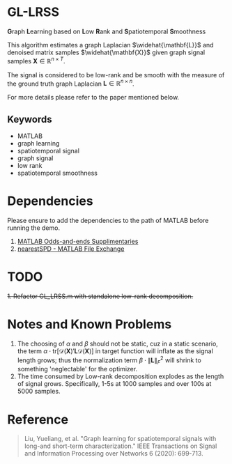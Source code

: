 # GL-LRSS
**G**raph **L**earning based on **L**ow **R**ank and **S**patiotemporal **S**moothness

This algorithm estimates a graph Laplacian $\widehat{\mathbf{L}}$ and denoised matrix samples $\widehat{\mathbf{X}}$ given graph signal samples $\mathbf{X}\in\mathbb{R}^{n\times T}$.

The signal is considered to be low-rank and be smooth with the measure of the ground truth graph Laplacian $\mathbf{L}\in\mathbb{R}^{n\times n}$.

For more details please refer to the paper mentioned below.
## Keywords
- MATLAB
- graph learning
- spatiotemporal signal
- graph signal
- low rank
- spatiotemporal smoothness

# Dependencies
Please ensure to add the dependencies to the path of MATLAB before running the demo.

1. [MATLAB Odds-and-ends Supplimentaries](https://github.com/Mizera-Mondo/matlab-one-supp)
2. [nearestSPD - MATLAB File Exchange](https://ww2.mathworks.cn/matlabcentral/fileexchange/42885-nearestspd?s_tid=srchtitle)


# TODO
~~1. Refactor GL_LRSS.m with standalone low-rank decomposition.~~

# Notes and Known Problems
1. The choosing of $\alpha$ and $\beta$ should not be static, cuz in a static scenario, the term $\alpha\cdot\mathrm{tr}\left[\mathcal{D}(\mathbf{X})'\mathbf{L}\mathcal{D}(\mathbf{X})\right]$ in target function will inflate as the signal length grows; thus the normalization term  $\beta\cdot\left\|\mathbf{L}\right\|_F^2$  will shrink to something 'neglectable' for the optimizer.
2. The time consumed by Low-rank decomposition explodes as the length of signal grows. Specifically, 1-5s at 1000 samples and over 100s at 5000 samples.
 
# Reference
> Liu, Yueliang, et al. "Graph learning for spatiotemporal signals with long-and short-term characterization." IEEE Transactions on Signal and Information Processing over Networks 6 (2020): 699-713.


